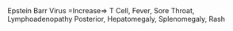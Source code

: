 ##

Epstein Barr Virus =Increase=> T Cell, Fever, Sore Throat, Lymphoadenopathy Posterior, Hepatomegaly, Splenomegaly, Rash
